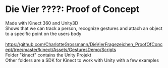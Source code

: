 # Die Vier ????: Proof of Concept
Made with Kinect 360 and Unity3D </br>
Shows that we can track a person, recognize gestures and attach an object to a specific point on the users body</br>
</br>
https://github.com/CharlotteGrossmann/DieVierFragezeichen_ProofOfConcept/tree/master/kinect/Assets/GesturesDemo/Scripts
</br>
Folder "kinect" contains the Unity Projekt</br>
Other folders are a SDK for Kinect to work with Unity with a few examples</br>
</br>
</br>
</br>



